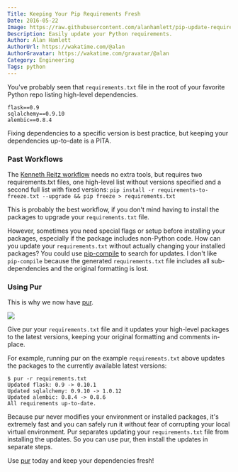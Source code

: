 ```yaml
---
Title: Keeping Your Pip Requirements Fresh
Date: 2016-05-22
Image: https://raw.githubusercontent.com/alanhamlett/pip-update-requirements/master/pur.gif
Description: Easily update your Python requirements.
Author: Alan Hamlett
AuthorUrl: https://wakatime.com/@alan
AuthorGravatar: https://wakatime.com/gravatar/@alan
Category: Engineering
Tags: python
---
```


You've probably seen that `requirements.txt` file in the root of your favorite Python repo listing high-level dependencies.

    flask==0.9
    sqlalchemy==0.9.10
    alembic==0.8.4

Fixing dependencies to a specific version is best practice, but keeping your dependencies up-to-date is a PITA.

### Past Workflows

The [Kenneth Reitz workflow][kenneth-reitz-workflow] needs no extra tools, but requires two requirements.txt files, one high-level list without versions specified and a second full list with fixed versions:
`pip install -r requirements-to-freeze.txt --upgrade && pip freeze > requirements.txt`

This is probably the best workflow, if you don't mind having to install the packages to upgrade your `requirements.txt` file.

However, sometimes you need special flags or setup before installing your packages, especially if the package includes non-Python code.
How can you update your `requirements.txt` without actually changing your installed packages?
You could use [pip-compile][pip-tools] to search for updates.
I don't like `pip-compile` because the generated `requirements.txt` file includes all sub-dependencies and the original formatting is lost.

### Using Pur

This is why we now have [pur][pur].

<a href="https://github.com/alanhamlett/pip-update-requirements"><img src="https://raw.githubusercontent.com/alanhamlett/pip-update-requirements/master/pur.gif" class="img-responsive" /></a>

Give pur your `requirements.txt` file and it updates your high-level packages to the latest versions, keeping your original formatting and comments in-place.

For example, running pur on the example `requirements.txt` above updates the packages to the currently available latest versions:

    $ pur -r requirements.txt
    Updated flask: 0.9 -> 0.10.1
    Updated sqlalchemy: 0.9.10 -> 1.0.12
    Updated alembic: 0.8.4 -> 0.8.6
    All requirements up-to-date.

Because pur never modifies your environment or installed packages, it's extremely fast and you can safely run it without fear of corrupting your local virtual environment.
Pur separates updating your `requirements.txt` file from installing the updates.
So you can use pur, then install the updates in separate steps.

Use [pur][pur] today and keep your dependencies fresh!

[kenneth-reitz-workflow]: http://www.kennethreitz.org/essays/a-better-pip-workflow
[pip-tools]: https://pypi.python.org/pypi/pip-tools
[pur]: https://pypi.python.org/pypi/pur
